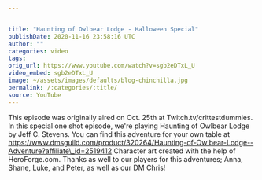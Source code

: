 ```yaml
---


title: "Haunting of Owlbear Lodge - Halloween Special"
publishDate: 2020-11-16 23:58:16 UTC
author: ""
categories: video
tags: 
orig_url: https://www.youtube.com/watch?v=sgb2eDTxL_U
video_embed: sgb2eDTxL_U
image: ~/assets/images/defaults/blog-chinchilla.jpg
permalink: /:categories/:title/
source: YouTube
---
```

This episode was originally aired on Oct. 25th at Twitch.tv/crittestdummies. In this special one shot episode, we're playing Haunting of Owlbear Lodge by Jeff C. Stevens. You can find this adventure for your own table at https://www.dmsguild.com/product/320264/Haunting-of-Owlbear-Lodge--Adventure?affiliate\_id=2519412 Character art created with the help of HeroForge.com. Thanks as well to our players for this adventures; Anna, Shane, Luke, and Peter, as well as our DM Chris!